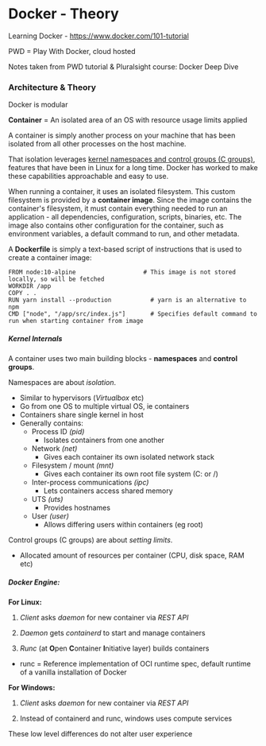 # Docker - Theory
Learning Docker - https://www.docker.com/101-tutorial

PWD = Play With Docker, cloud hosted

Notes taken from PWD tutorial & Pluralsight course: Docker Deep Dive


### Architecture & Theory
Docker is modular

**Container** = An isolated area of an OS with resource usage limits applied

A container is simply another process on your machine that has been isolated from all other processes on the host machine.

That isolation leverages <ins>kernel namespaces and control groups (C groups)</ins>, features that have been in Linux for a long time. Docker has worked to make these capabilities approachable and easy to use.

When running a container, it uses an isolated filesystem. This custom filesystem is provided by a **container image**. Since the image contains the container's filesystem, it must contain everything needed to run an application - all dependencies, configuration, scripts, binaries, etc. The image also contains other configuration for the container, such as environment variables, a default command to run, and other metadata.

A **Dockerfile** is simply a text-based script of instructions that is used to create a container image:

```
FROM node:10-alpine					  # This image is not stored locally, so will be fetched
WORKDIR /app
COPY . .
RUN yarn install --production			# yarn is an alternative to npm
CMD ["node", "/app/src/index.js"]		# Specifies default command to run when starting container from image
```

##### Kernel Internals
A container uses two main building blocks - **namespaces** and **control groups**.

Namespaces are about _isolation_.
- Similar to hypervisors (_Virtualbox_ etc)
- Go from one OS to multiple virtual OS, ie containers
- Containers share single kernel in host
- Generally contains:
	- Process ID _(pid)_
		- Isolates containers from one another
	- Network _(net)_
		- Gives each container its own isolated network stack
	- Filesystem / mount _(mnt)_
		- Gives each container its own root file system (C: or /)
	- Inter-process communications _(ipc)_
		- Lets containers access shared memory
	- UTS _(uts)_
		- Provides hostnames
	- User _(user)_
		- Allows differing users within containers (eg root)


Control groups (C groups) are about _setting limits_.
- Allocated amount of resources per container (CPU, disk space, RAM etc)


##### Docker Engine:
**For Linux:**

1) _Client_ asks _daemon_ for new container via _REST API_

2) _Daemon_ gets _containerd_ to start and manage containers

3) _Runc_ (at **O**pen **C**ontainer **I**nitiative layer) builds containers
- runc = Reference implementation of OCI runtime spec, default runtime of a vanilla installation of Docker


**For Windows:**

1) _Client_ asks _daemon_ for new container via _REST API_

2) Instead of containerd and runc, windows uses compute services

These low level differences do not alter user experience
